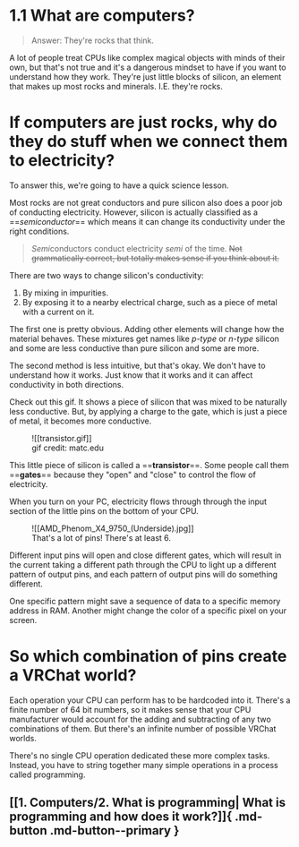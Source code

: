 # 1.1 What are computers?

> Answer: They're rocks that think.

A lot of people treat CPUs like complex magical objects with minds of their own, but that's not true and it's a dangerous mindset to have if you want to understand how they work. They're just little blocks of silicon, an element that makes up most rocks and minerals. I.E. they're rocks.

# If computers are just rocks, why do they do stuff when we connect them to electricity?

To answer this, we're going to have a quick science lesson.

Most rocks are not great conductors and pure silicon also does a poor job of conducting electricity. However, silicon is actually classified as a ==*semiconductor*== which means it can change its conductivity under the right conditions.

> *Semi*conductors conduct electricity *semi* of the time.
> ~~Not grammatically correct, but totally makes sense if you think about it.~~

There are two ways to change silicon's conductivity:
1. By mixing in impurities.
2. By exposing it to a nearby electrical charge, such as a piece of metal with a current on it.

The first one is pretty obvious. Adding other elements will change how the material behaves. These mixtures get names like *p-type* or *n-type* silicon and some are less conductive than pure silicon and some are more.

The second method is less intuitive, but that's okay. We don't have to understand how it works. Just know that it works and it can affect conductivity in both directions.

Check out this gif. It shows a piece of silicon that was mixed to be naturally less conductive. But, by applying a charge to the gate, which is just a piece of metal, it becomes more conductive. 

<figure markdown>
![[transistor.gif]]
<figcaption>gif credit: matc.edu</figcaption>
</figure>

This little piece of silicon is called a ==**transistor**==. Some people call them ==**gates**== because they "open" and "close" to control the flow of electricity.

When you turn on your PC, electricity flows through through the input section of the little pins on the bottom of your CPU.
<figure markdown>
![[AMD_Phenom_X4_9750_(Underside).jpg]]
<figcaption>That's a lot of pins! There's at least 6.</figcaption>
</figure>
Different input pins will open and close different gates, which will result in the current taking a different path through the CPU to light up a different pattern of output pins, and each pattern of output pins will do something different.

One specific pattern might save a sequence of data to a specific memory address in RAM. Another might change the color of a specific pixel on your screen.
# So which combination of pins create a VRChat world?

Each operation your CPU can perform has to be hardcoded into it. There's a finite number of 64 bit numbers, so it makes sense that your CPU manufacturer would account for the adding and subtracting of any two combinations of them. But there's an infinite number of possible VRChat worlds.

There's no single CPU operation dedicated these more complex tasks. Instead, you have to string together many simple operations in a process called programming.

## [[1. Computers/2. What is programming| What is programming and how does it work?]]{ .md-button .md-button--primary }